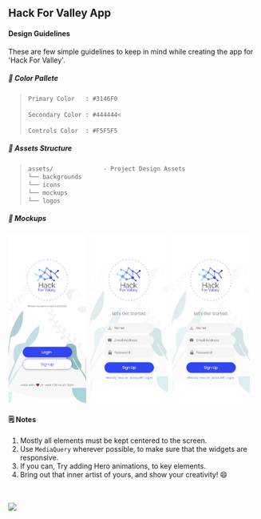 ## Hack For Valley App

#### Design Guidelines
These are few simple guidelines to keep in mind while creating the app for 'Hack For Valley'.

##### 🎨 Color Pallete 

>```
> Primary Color   : #3146F0
> 
> Secondary Color : #444444<
> 
> Controls Color  : #F5F5F5
>```

##### 📁 Assets Structure 

> ```
> assets/              - Project Design Assets
> └── backgrounds
> └── icons
> └── mockups
> └── logos
> ```

##### 📸 Mockups
<img src="assets\mockups\Home.png" width="31%">&nbsp;&nbsp;<img src="assets\mockups\Signup.png" width="31%">&nbsp;&nbsp;<img src="assets\mockups\Signup.png" width="31%">

#### 🗒 Notes

1. Mostly all elements must be kept centered to the screen.
2. Use <code>MediaQuery</code> wherever possible, to make sure that the widgets are responsive.
3. If you can, Try adding Hero animations, to key elements.
4. Bring out that inner artist of yours, and show your creativity! 😄


<br><br>
<img width="25%" src="https://img.shields.io/badge/Designed%20By-ishandeveloper-blue?style=for-the-badge&logo=github"></img>
